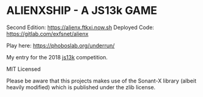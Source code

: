 # ALIENXSHIP - A JS13k GAME

Second Edition: https://alienx.ftkxi.now.sh
Deployed Code: https://gitlab.com/exfsnet/alienx

Play here: https://phoboslab.org/underrun/

My entry for the 2018 [js13k](https://js13kgames.com/) competition.


MIT Licensed

Please be aware that this projects makes use of the Sonant-X library (albeit heavily modified) which is published under the zlib license.

